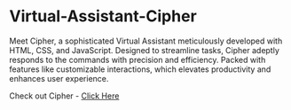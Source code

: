 # Virtual-Assistant-Cipher
Meet Cipher, a sophisticated Virtual Assistant meticulously developed with HTML, CSS, and JavaScript. Designed to streamline tasks, Cipher adeptly responds to the commands with precision and efficiency.
Packed with features like customizable interactions, which elevates productivity and enhances user experience.

Check out Cipher - [Click Here](https://cipher-virtual-assistant.netlify.app/)
